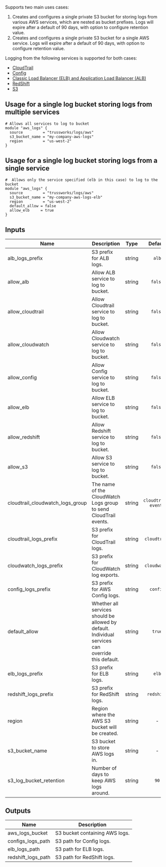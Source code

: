 <!-- BEGINNING OF PRE-COMMIT-TERRAFORM DOCS HOOK -->
Supports two main uses cases:

1. Creates and configures a single private S3 bucket for storing logs from various AWS services, which are nested as bucket prefixes. Logs will expire after a default of 90 days, with option to configure retention value.
1. Creates and configures a single private S3 bucket for a single AWS service. Logs will expire after a default of 90 days, with option to configure retention value.

Logging from the following services is supported for both cases:

* [CloudTrail](https://aws.amazon.com/cloudtrail/)
* [Config](https://aws.amazon.com/config/)
* [Classic Load Balancer (ELB) and Application Load Balancer (ALB)](https://aws.amazon.com/elasticloadbalancing/)
* [RedShift](https://aws.amazon.com/redshift/)
* [S3](https://aws.amazon.com/s3/)

## Usage for a single log bucket storing logs from multiple services

    # Allows all services to log to bucket
    module "aws_logs" {
      source         = "trussworks/logs/aws"
      s3_bucket_name = "my-company-aws-logs"
      region         = "us-west-2"
    }

## Usage for a single log bucket storing logs from a single service

    #  Allows only the service specified (elb in this case) to log to the bucket
    module "aws_logs" {
      source         = "trussworks/logs/aws"
      s3_bucket_name = "my-company-aws-logs-elb"
      region         = "us-west-2"
      default_allow = false
      allow_elb     = true
    }

## Inputs

| Name | Description | Type | Default | Required |
|------|-------------|:----:|:-----:|:-----:|
| alb\_logs\_prefix | S3 prefix for ALB logs. | string | `alb` | no |
| allow\_alb | Allow ALB service to log to bucket. | string | `false` | no |
| allow\_cloudtrail | Allow Cloudtrail service to log to bucket. | string | `false` | no |
| allow\_cloudwatch | Allow Cloudwatch service to log to bucket. | string | `false` | no |
| allow\_config | Allow Config service to log to bucket. | string | `false` | no |
| allow\_elb | Allow ELB service to log to bucket. | string | `false` | no |
| allow\_redshift | Allow Redshift service to log to bucket. | string | `false` | no |
| allow\_s3 | Allow S3 service to log to bucket. | string | `false` | no |
| cloudtrail\_cloudwatch\_logs\_group | The name of the CloudWatch Logs group to send CloudTrail events. | string | `cloudtrail-events` | no |
| cloudtrail\_logs\_prefix | S3 prefix for CloudTrail logs. | string | `cloudtrail` | no |
| cloudwatch\_logs\_prefix | S3 prefix for CloudWatch log exports. | string | `cloudwatch` | no |
| config\_logs\_prefix | S3 prefix for AWS Config logs. | string | `config` | no |
| default\_allow | Whether all services should be allowed by default. Individual services can override this default. | string | `true` | no |
| elb\_logs\_prefix | S3 prefix for ELB logs. | string | `elb` | no |
| redshift\_logs\_prefix | S3 prefix for RedShift logs. | string | `redshift` | no |
| region | Region where the AWS S3 bucket will be created. | string | - | yes |
| s3\_bucket\_name | S3 bucket to store AWS logs in. | string | - | yes |
| s3\_log\_bucket\_retention | Number of days to keep AWS logs around. | string | `90` | no |

## Outputs

| Name | Description |
|------|-------------|
| aws\_logs\_bucket | S3 bucket containing AWS logs. |
| configs\_logs\_path | S3 path for Config logs. |
| elb\_logs\_path | S3 path for ELB logs. |
| redshift\_logs\_path | S3 path for RedShift logs. |

<!-- END OF PRE-COMMIT-TERRAFORM DOCS HOOK -->
